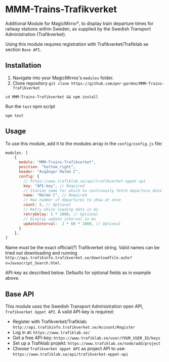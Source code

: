 # MMM-Trains-Trafikverket
Additional Module for MagicMirror², to display train departure times for railway stations within Sweden, as supplied by the Swedish Transport Administration (Trafikverket).

Using this module requires registration with Trafikverket/Trafiklab se section `Base API`.

## Installation

1. Navigate into your MagicMirros's `modules` folder.
2. Clone repository `git clone https://github.com/per-garden/MMM-Trains-Trafikverket`

```
cd MMM-Trains-Trafikverket && npm install
```

Run the `test` npm script
```
npm test
```

## Usage

To use this module, add it to the modules array in the `config/config.js` file:

````javascript
modules: [
    {
      module: "MMM-Trains-Trafikverket",
      position: "bottom_right",
      header: "Avgångar Malmö C",
      config: {
        // https://www.trafiklab.se/api/trafikverket-oppet-api
        key: "API-key", // Required
        // Station name for which to continously fetch departure data
        name: "Malmö C", // Required
        // Max number of departures to show at once
        count: 5, // Optional
        // Retry while loading data in ms
        retryDelay: 5 * 1000, // Optional
        // Display update interval in ms
        updateInterval:  2 * 60 * 1000, // Optional
      }
    },
]
````

Name must be the exact official(?) Trafikverket string. Valid names can be tried out downloading and running `http://api.trafikinfo.trafikverket.se/downloadfile.ashx?n=Javascript_Search.html`.

API-key as described below. Defaults for optional fields as in example above.

## Base API

This module uses the Swedish Transport Administration open API, `Trafikverket öppet API`. A valid API-key is required:

- Register with Trafikverket/Trafiklab: `http://api.trafikinfo.trafikverket.se/Account/Register`
- Log in at: `https://www.trafiklab.se/`
- Get a free API-key: `https://www.trafiklab.se/user/YOUR_USER_ID/keys`
- Set up a Trafiklab projekt: `https://www.trafiklab.se/node/add/project`
- Choose `Trafikverket öppet API` as project API to use: `https://www.trafiklab.se/api/trafikverket-oppet-api`

